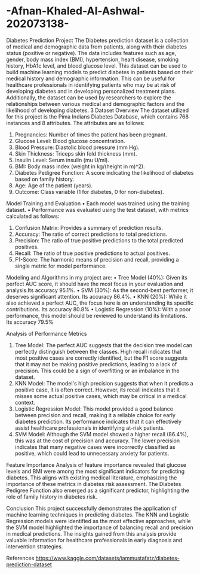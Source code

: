 # -Afnan-Khaled-Al-Ashwal-202073138-
Diabetes Prediction Project
The Diabetes prediction dataset is a collection of medical and demographic data from patients, along with their diabetes status (positive or negative). The data includes features such as age, gender, body mass index (BMI), hypertension, heart disease, smoking history, HbA1c level, and blood glucose level. This dataset can be used to build machine learning models to predict diabetes in patients based on their medical history and demographic information. This can be useful for healthcare professionals in identifying patients who may be at risk of developing diabetes and in developing personalized treatment plans. Additionally, the dataset can be used by researchers to explore the relationships between various medical and demographic factors and the likelihood of developing diabetes.
3	Dataset Overview
The dataset utilized for this project is the Pima Indians Diabetes Database, which contains 768 instances and 8 attributes. The attributes are as follows:
1.	Pregnancies: Number of times the patient has been pregnant.
2.	Glucose Level: Blood glucose concentration.
3.	Blood Pressure: Diastolic blood pressure (mm Hg).
4.	Skin Thickness: Triceps skin fold thickness (mm).
5.	Insulin Level: Serum insulin (mu U/ml).
6.	BMI: Body mass index (weight in kg/(height in m)^2).
7.	Diabetes Pedigree Function: A score indicating the likelihood of diabetes based on family history.
8.	Age: Age of the patient (years).
9.	Outcome: Class variable (1 for diabetes, 0 for non-diabetes).
    
 Model Training and Evaluation
•	Each model was trained using the training dataset.
•	Performance was evaluated using the test dataset, with metrics calculated as follows:
1.	Confusion Matrix: Provides a summary of prediction results.
2.	Accuracy: The ratio of correct predictions to total predictions.
3.	Precision: The ratio of true positive predictions to the total predicted positives.
4.	Recall: The ratio of true positive predictions to actual positives.
5.	F1-Score: The harmonic means of precision and recall, providing a single metric for model performance.

Modeling and Algorithms in my project are:
•	Tree Model (40%): Given its perfect AUC score, it should have the most focus in your evaluation and analysis.Its accuracy 95.1%.
•	SVM (30%): As the second-best performer, it deserves significant attention. Its accuracy 86.4%.
•	KNN (20%): While it also achieved a perfect AUC, the focus here is on understanding its specific contributions. Its accuracy 80.8%
•	Logistic Regression (10%): With a poor performance, this model should be reviewed to understand its limitations. Its accuracy 79.5%

Analysis of Performance Metrics
1.	Tree Model: The perfect AUC suggests that the decision tree model can perfectly distinguish between the classes. High recall indicates that most positive cases are correctly identified, but the F1 score suggests that it may not be making positive predictions, leading to a lack of precision. This could be a sign of overfitting or an imbalance in the dataset.
2.	KNN Model: The model's high precision suggests that when it predicts a positive case, it is often correct. However, its recall indicates that it misses some actual positive cases, which may be critical in a medical context.
3.	Logistic Regression Model: This model provided a good balance between precision and recall, making it a reliable choice for early diabetes prediction. Its performance indicates that it can effectively assist healthcare professionals in identifying at-risk patients.
4.	SVM Model: Although the SVM model showed a higher recall (86.4%), this was at the cost of precision and accuracy. The lower precision indicates that many negative cases were incorrectly classified as positive, which could lead to unnecessary anxiety for patients.
   
 Feature Importance
Analysis of feature importance revealed that glucose levels and BMI were among the most significant indicators for predicting diabetes. This aligns with existing medical literature, emphasizing the importance of these metrics in diabetes risk assessment. The Diabetes Pedigree Function also emerged as a significant predictor, highlighting the role of family history in diabetes risk.

Conclusion
This project successfully demonstrates the application of machine learning techniques in predicting diabetes. The KNN and Logistic Regression models were identified as the most effective approaches, while the SVM model highlighted the importance of balancing recall and precision in medical predictions. The insights gained from this analysis provide valuable information for healthcare professionals in early diagnosis and intervention strategies.

References
https://www.kaggle.com/datasets/iammustafatz/diabetes-prediction-dataset

